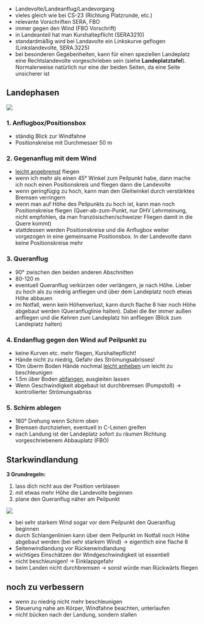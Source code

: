 - Landevolte/Landeanflug/Landevorgang
- vieles gleich wie bei CS-23 (Richtung Platzrunde, etc.)
- relevante Vorschriften SERA, FBO
- immer gegen den Wind (FBO Vorschrift)
- in Landeanteil hat man Kurshaltepflicht (SERA3210)
- standardmäßig wird bei Landavolte ein Linkskurve geflogen (Linkslandevolte, SERA.3225)
- bei besonderen Gegebenheiten, kann für einen speziellen Landeplatz eine Rechtslandevolte vorgeschrieben sein (siehe **Landeplatztafel**). Normalerweise natürlich nur eine der beiden Seiten, da eine Seite unsicherer ist

## Landephasen
![](Landephasen.jpg)
### 1. Anflugbox/Positionsbox
- ständig Blick zur Windfahne
- Positionskreise mit Durchmesser 50 m
### 2. **Gegenanflug** mit dem Wind
- [leicht angebremst](Allgemeines#^d7f7be) fliegen
- wenn ich mehr als einen 45° Winkel zum Peilpunkt habe, dann mache ich noch einen Positionskreis und fliegen dann die Landevolte
- wenn geringfügig zu hoch, kann man den Gleitwinkel durch verstärktes Bremsen verringern
- wenn man auf Höhe des Peilpunkts zu hoch ist, kann man noch Positionskreise fliegen (Quer-ab-zum-Punkt, nur DHV Lehrmeinung, nicht empfohlen, da man französischen/schweizer Fliegen damit in die Quere kommt)
- stattdessen werden Positionskreise und die Anflugbox weiter vorgezogen in eine gemeinsame Positionsbox. In der Landevolte dann keine Positionskreise mehr
### 3. Queranflug
- 90° zwischen den beiden anderen Abschnitten
- 80-120 m
- eventuell Queranflug verkürzen oder verlängern, je nach Höhe. Lieber zu hoch als zu niedrig anfliegen  und über dem Landeplatz noch etwas Höhe abbauen
- im Notfall, wenn kein Höhenverlust, kann durch flache 8 hier noch Höhe abgebaut werden (Queranfluglinie halten). Dabei die 8er immer außen anfliegen und die Kehren zum Landeplatz hin anfliegen (Blick zum Landeplatz halten)
### 4. Endanflug gegen den Wind auf Peilpunkt zu
- keine Kurven etc. mehr fliegen, Kurshaltepflicht!
- Hände nicht zu niedrig, Gefahr des Strömungsabrisses!
- 10m überm Boden Hände nochmal [leicht anheben](Allgemeines#^d7f7be) um leicht zu beschleunigen
- 1.5m über Boden [abfangen](Allgemeines#^42bcd8), ausgleiten lassen
- Wenn Geschwindigkeit abgebaut ist durchbremsen (Pumpstoß) -> kontrollierter Strömungsabriss
### 5. Schirm ablegen
- 180° Drehung wenn Schirm oben
- Bremsen durchziehen, eventuell in C-Leinen greifen
- nach Landung ist der Landeplatz sofort zu räumen Richtung vorgeschriebenem Abbauplatz (FBO)

## Starkwindlandung

**3 Grundregeln:**
1. lass dich nicht aus der Position verblasen
2. mit etwas mehr Höhe die Landevolte beginnen
3. plane den Queranflug näher am Peilpunkt

![](Starkwindlandung.jpg)
- bei sehr starkem Wind sogar vor dem Peilpunkt den Queranflug beginnen
- durch Schlangenlinien kann über dem Peilpunkt im Notfall noch Höhe abgebaut werden (bei sehr starkem Wind) -> eigentlich eine flache 8
- Seitenwindlandung vor Rückenwindlandung
- wichtiges Einschätzen der Windgeschwindigkeit ist essentiell
- nicht beschleunigen! -> Einklappgefahr
- beim Landen nicht durchbremsen -> sonst würde man Rückwärts fliegen

## noch zu verbessern
- wenn zu niedrig nicht mehr beschleunigen
- Steuerung nahe am Körper, Windfahne beachten, unterlaufen
- nicht bücken nach der Landung, sondern stallen